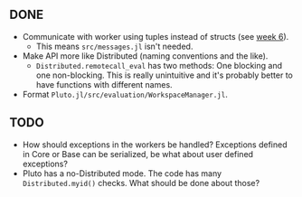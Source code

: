 ## DONE

- Communicate with worker using tuples instead of structs (see [week 6](./week6.md)).
  * This means `src/messages.jl` isn't needed.
- Make API more like Distributed (naming conventions and the like).
  * `Distributed.remotecall_eval` has two methods: One blocking and one non-blocking.
    This is really unintuitive and it's probably better to have functions with different names.
- Format `Pluto.jl/src/evaluation/WorkspaceManager.jl`.

## TODO
- How should exceptions in the workers be handled?
  Exceptions defined in Core or Base can be serialized, be what about user defined exceptions?
- Pluto has a no-Distributed mode. The code has many `Distributed.myid()` checks.
  What should be done about those?

<!--
* Why is `remote_log_channel` double quoted? (in `make_workspace`)
* `while true` instead of `while isopen(...)`
-->

